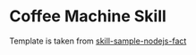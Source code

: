 # Coffee Machine Skill 

Template is taken from [skill-sample-nodejs-fact](https://github.com/alexa-samples/skill-sample-nodejs-fact.git)
